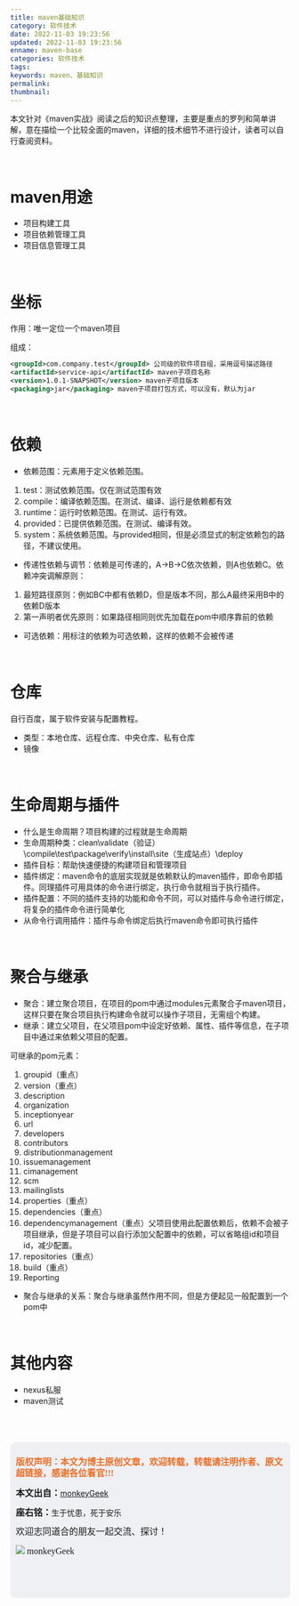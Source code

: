 ```yaml
---
title: maven基础知识
category: 软件技术
date: 2022-11-03 19:23:56
updated: 2022-11-03 19:23:56
enname: maven-base
categories: 软件技术
tags:
keywords: maven、基础知识
permalink:
thumbnail:
---
```


本文针对《maven实战》阅读之后的知识点整理<!--more-->，主要是重点的罗列和简单讲解，意在描绘一个比较全面的maven，详细的技术细节不进行设计，读者可以自行查阅资料。

</br>

# maven用途

- 项目构建工具
- 项目依赖管理工具
- 项目信息管理工具

</br>

# 坐标

作用：唯一定位一个maven项目

组成：

```xml
<groupId>com.company.test</groupId> 公司级的软件项目组，采用逗号描述路径
<artifactId>service-api</artifactId> maven子项目名称
<version>1.0.1-SNAPSHOT</version> maven子项目版本
<packaging>jar</packaging> maven子项目打包方式，可以没有，默认为jar
```

</br>

# 依赖

- 依赖范围：<scope>元素用于定义依赖范围。

1. test：测试依赖范围。仅在测试范围有效
2. compile：编译依赖范围。在测试、编译、运行是依赖都有效
3. runtime：运行时依赖范围。在测试、运行有效。
4. provided：已提供依赖范围。在测试、编译有效。
5. system：系统依赖范围。与provided相同，但是必须显式的制定依赖包的路径，不建议使用。



- 传递性依赖与调节：依赖是可传递的，A->B->C依次依赖，则A也依赖C。依赖冲突调解原则：

1. 最短路径原则：例如BC中都有依赖D，但是版本不同，那么A最终采用B中的依赖D版本
2. 第一声明者优先原则：如果路径相同则优先加载在pom中顺序靠前的依赖



- 可选依赖：用<optional>标注的依赖为可选依赖，这样的依赖不会被传递



</br>

# 仓库

自行百度，属于软件安装与配置教程。

- 类型：本地仓库、远程仓库、中央仓库、私有仓库
- 镜像



</br>

# 生命周期与插件

- 什么是生命周期？项目构建的过程就是生命周期
- 生命周期种类：clean\validate（验证）\compile\test\package\verify\install\site（生成站点）\deploy
- 插件目标：帮助快速便捷的构建项目和管理项目
- 插件绑定：maven命令的底层实现就是依赖默认的maven插件，即命令即插件。同理插件可用具体的命令进行绑定，执行命令就相当于执行插件。
- 插件配置：不同的插件支持的功能和命令不同，可以对插件与命令进行绑定，将复杂的插件命令进行简单化
- 从命令行调用插件：插件与命令绑定后执行maven命令即可执行插件



</br>

# 聚合与继承

- 聚合：建立聚合项目，在项目的pom中通过modules元素聚合子maven项目，这样只要在聚合项目执行构建命令就可以操作子项目，无需组个构建。
- 继承：建立父项目，在父项目pom中设定好依赖、属性、插件等信息，在子项目中通过<parent>来依赖父项目的配置。

可继承的pom元素：

1. groupid（重点）
2. version（重点）
3. description
4. organization
5. inceptionyear
6. url
7. developers
8. contributors
9. distributionmanagement
10. issuemanagement
11. cimanagement
12. scm
13. mailinglists
14. properties（重点）
15. dependencies（重点）
16. dependencymanagement（重点）父项目使用此配置依赖后，依赖不会被子项目继承，但是子项目可以自行添加父配置中的依赖，可以省略组id和项目id，减少配置。
17. repositories（重点）
18. build（重点）
19. Reporting

- 聚合与继承的关系：聚合与继承虽然作用不同，但是方便起见一般配置到一个pom中



</br>

# 其他内容

- nexus私服
- maven测试



</br>

</br>

</br>

<script>
var _hmt = _hmt || [];
(function() {
  var hm = document.createElement("script");
  hm.src = "https://hm.baidu.com/hm.js?2f798e6b269c8a40f12bef25d7f1876d";
  var s = document.getElementsByTagName("script")[0]; 
  s.parentNode.insertBefore(hm, s);
})();
</script>

<div style="height:260px; background-color:rgb(238,240,244); padding:10px;border-radius:10px;">
    <p style="color:#f36c21;font:bold 16px/20px 'kaiTi';">
      版权声明：本文为博主原创文章，欢迎转载，转载请注明作者、原文超链接，感谢各位看官!!!
    </p>
    <p>
      <span style="font:bold 16px/20px 'kaiTi';">本文出自：</span><a href="https://monkeyGeek369.github.io">monkeyGeek</a> 
    </p>
    <p>
      <span style="font:bold 16px/20px 'kaiTi';">座右铭：</span><span>生于忧患，死于安乐</span> 
    </p>
    <p>
      <span style="font:16px/20px 'kaiTi';">欢迎志同道合的朋友一起交流、探讨！</span> 
    </p>
    <img style="height:auto; width:auto;flot:left;" src="../../../../image/monkey64.png" /><span style="font:16px/20px 'kaiTi';flot:left;">   monkeyGeek</span>


